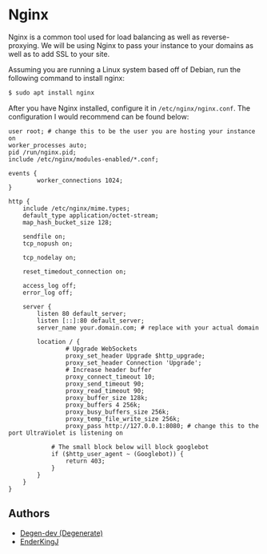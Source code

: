 # Nginx
Nginx is a common tool used for load balancing as well as reverse-proxying. We will be using Nginx to pass your instance to your domains as well as to add SSL to your site.

Assuming you are running a Linux system based off of Debian, run the following command to install nginx:
```sh
$ sudo apt install nginx
```

After you have Nginx installed, configure it in `/etc/nginx/nginx.conf`. The configuration I would recommend can be found below:
```nginx
user root; # change this to be the user you are hosting your instance on
worker_processes auto;
pid /run/nginx.pid;
include /etc/nginx/modules-enabled/*.conf;

events {
        worker_connections 1024;
}

http {
    include /etc/nginx/mime.types;
    default_type application/octet-stream;
    map_hash_bucket_size 128;

    sendfile on;
    tcp_nopush on;

    tcp_nodelay on;

    reset_timedout_connection on;

    access_log off;
    error_log off;
    
    server {
        listen 80 default_server;
        listen [::]:80 default_server;
        server_name your.domain.com; # replace with your actual domain

        location / { 
                # Upgrade WebSockets
                proxy_set_header Upgrade $http_upgrade;
                proxy_set_header Connection 'Upgrade';
                # Increase header buffer
                proxy_connect_timeout 10; 
                proxy_send_timeout 90; 
                proxy_read_timeout 90; 
                proxy_buffer_size 128k;
                proxy_buffers 4 256k;
                proxy_busy_buffers_size 256k;
                proxy_temp_file_write_size 256k;
                proxy_pass http://127.0.0.1:8080; # change this to the port UltraViolet is listening on

            # The small block below will block googlebot
            if ($http_user_agent ~ (Googlebot)) {
                return 403;
            }
        }
    }
}
```

## Authors
- [Degen-dev (Degenerate)](https://github.com/Degen-dev)
- [EnderKingJ](https://github.com/EnderKingJ)
